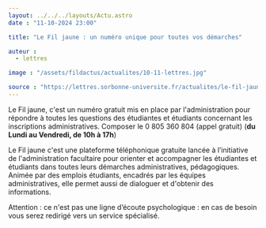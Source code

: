 ```yaml
---
layout: ../../../layouts/Actu.astro
date : "11-10-2024 23:00"

title: "Le Fil jaune : un numéro unique pour toutes vos démarches"

auteur :
  - lettres

image : "/assets/fildactus/actualites/10-11-lettres.jpg"

source : "https://lettres.sorbonne-universite.fr/actualites/le-fil-jaune-un-numero-unique-pour-toutes-vos-demarches"
---
```


Le Fil jaune, c'est un numéro gratuit mis en place par l'administration pour répondre à toutes les questions des étudiantes et étudiants concernant les inscriptions administratives.
Composer le 0 805 360 804 (appel gratuit) (__du Lundi au Vendredi, de 10h à 17h__)

Le Fil jaune c'est une plateforme téléphonique gratuite lancée à l’initiative de l'administration facultaire pour orienter et accompagner les étudiantes et étudiants dans toutes leurs démarches administratives, pédagogiques. Animée par des emplois étudiants, encadrés par les équipes administratives, elle permet aussi de dialoguer et d'obtenir des informations.

Attention : ce n'est pas une ligne d’écoute psychologique : en cas de besoin vous serez redirigé vers un service spécialisé.